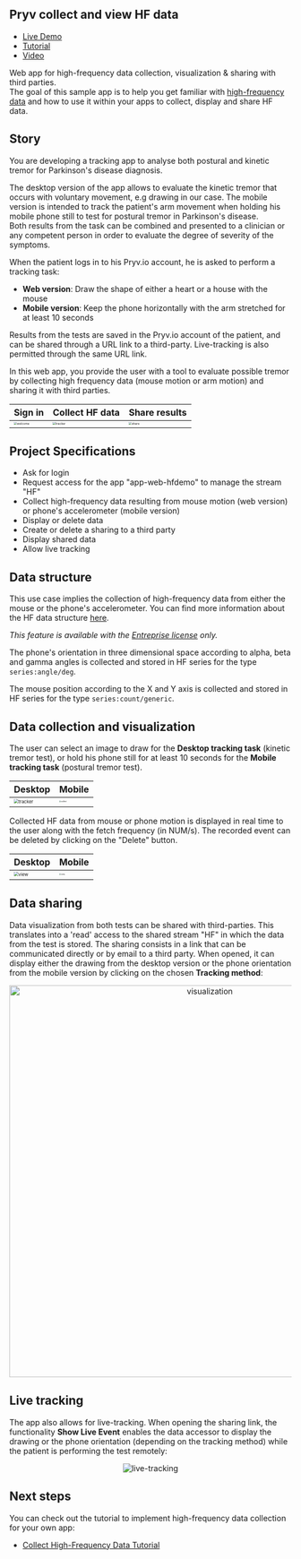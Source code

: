 ## Pryv collect and view HF data

- [Live Demo](https://api.pryv.com/example-apps-web/hf-data/)
- [Tutorial](tutorial.md)
- [Video](https://youtu.be/l6uOXr1_ivA)

Web app for high-frequency data collection, visualization & sharing with third parties.   
The goal of this sample app is to help you get familiar with [high-frequency data](https://api.pryv.com/reference/#hf-series) and how to use it within your apps to collect, display and share HF data.  

## Story

You are developing a tracking app to analyse both postural and kinetic tremor for Parkinson's disease diagnosis.    

The desktop version of the app allows to evaluate the kinetic tremor that occurs with voluntary movement, e.g drawing in our case. The mobile version is intended to track the patient's arm movement when holding his mobile phone still to test for postural tremor in Parkinson's disease.  
Both results from the task can be combined and presented to a clinician or any competent person in order to evaluate the degree of severity of the symptoms.  

When the patient logs in to his Pryv.io account, he is asked to perform a tracking task:
- **Web version**: Draw the shape of either a heart or a house with the mouse
- **Mobile version**: Keep the phone horizontally with the arm stretched for at least 10 seconds

Results from the tests are saved in the Pryv.io account of the patient, and can be shared through a URL link to a third-party. Live-tracking is also permitted through the same URL link.

In this web app, you provide the user with a tool to evaluate possible tremor by collecting high frequency data (mouse motion or arm motion) and sharing it with third parties.

| Sign in                                                 | Collect HF data                                                  | Share results                                                      |
| ------------------------------------------------------------ | ------------------------------------------------------------ | ------------------------------------------------------------ |
| <img src="images/welcome-only.png" alt="welcome" style="zoom:33%;" /> | <img src="images/tracker-1.png" alt="tracker" style="zoom:33%;" /> | <img src="images/visu-2.png" alt="share" style="zoom:33%;" /> |

## Project Specifications

- Ask for login
- Request access for the app "app-web-hfdemo" to manage the stream "HF"
- Collect high-frequency data resulting from mouse motion (web version) or phone's accelerometer (mobile version)
- Display or delete data
- Create or delete a sharing to a third party
- Display shared data 
- Allow live tracking

## Data structure

This use case implies the collection of high-frequency data from either the mouse or the phone's accelerometer. You can find more information about the HF data structure [here](https://api.pryv.com/reference/#hf-series).   

*This feature is available with the [Entreprise license](https://api.pryv.com/concepts/#entreprise-license-open-source-license) only.*

The phone's orientation in three dimensional space according to alpha, beta and gamma angles is collected and stored in HF series for the type `series:angle/deg`.  

The mouse position according to the X and Y axis is collected and stored in HF series for the type `series:count/generic`.

## Data collection and visualization 

The user can select an image to draw for the **Desktop tracking task** (kinetic tremor test), or hold his phone still for at least 10 seconds for the **Mobile tracking task** (postural tremor test).

|Desktop                                                 | Mobile                                                  |
| -------------------------------------------------------|---------------------------------------------------------| 
| <img src="images/tracker-1.png" alt="tracker" style="zoom:50%;" /> | <img src="images/collect-acc.jpg" alt="collect" style="zoom:20%;" /> |


Collected HF data from mouse or phone motion is displayed in real time to the user along with the fetch frequency (in NUM/s). The recorded event can be deleted by clicking on the "Delete" button.

|Desktop                                                 | Mobile                                                  |
| -------------------------------------------------------|---------------------------------------------------------| 
| <img src="images/visu-2.png" alt="view" style="zoom:50%;" /> | <img src="images/delete-acc.jpg" alt="view" style="zoom:20%;" /> |

## Data sharing

Data visualization from both tests can be shared with third-parties. This translates into a 'read' access to the shared stream "HF" in which the data from the test is stored. The sharing consists in a link that can be communicated directly or by email to a third party.
When opened, it can display either the drawing from the desktop version or the phone orientation from the mobile version by clicking on the chosen **Tracking method**:

<p align="center">
<img src="images/share-data.png" alt="visualization" width=700 />
</p>

## Live tracking

The app also allows for live-tracking. When opening the sharing link, the functionality **Show Live Event** enables the data accessor to display the drawing or the phone orientation (depending on the tracking method) while the patient is performing the test remotely:

<p align="center">
<img src="images/live-tracking.gif" alt="live-tracking" />
</p>

## Next steps

You can check out the tutorial to implement high-frequency data collection for your own app:

- [Collect High-Frequency Data Tutorial](tutorial.md)
